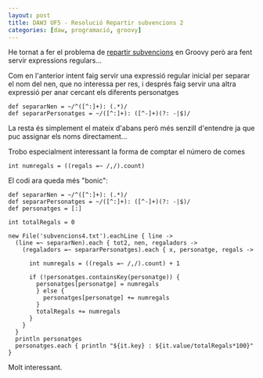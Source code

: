```yaml
---
layout: post
title: DAW3 UF5 - Resolució Repartir subvencions 2
categories: [daw, programació, groovy]
---
```

He tornat a fer el problema de [repartir subvencions](http://blog.utrescu.cat/Repartidor%20de%20subvencions/) en Groovy però ara fent servir expressions regulars...

Com en l'anterior intent faig servir una expressió regular inicial per separar el nom del nen, que no interessa per res, i després faig servir una altra expressió per anar cercant els diferents personatges

    def separarNen = ~/^([^:]+): (.*)/
    def separarPersonatges = ~/([^:]+): ([^-]+)(?: -|$)/

La resta és simplement el mateix d'abans però més senzill d'entendre ja que puc assignar els noms directament...

Trobo especialment interessant la forma de comptar el número de comes

    int numregals = ((regals =~ /,/).count)

El codi ara queda més "bonic":

    def separarNen = ~/^([^:]+): (.*)/
    def separarPersonatges = ~/([^:]+): ([^-]+)(?: -|$)/
    def personatges = [:]

    int totalRegals = 0

    new File('subvencions4.txt').eachLine { line ->
      (line =~ separarNen).each { tot2, nen, regaladors ->
        (regaladors =~ separarPersonatges).each { x, personatge, regals ->

          int numregals = ((regals =~ /,/).count) + 1

          if (!personatges.containsKey(personatge)) {
            personatges[personatge] = numregals
            } else {
              personatges[personatge] += numregals
            }
            totalRegals += numregals
          }
        }
      }
      println personatges
      personatges.each { println "${it.key} : ${it.value/totalRegals*100}" }

Molt interessant.
